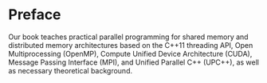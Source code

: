 # Preface
Our book teaches practical parallel programming for
shared memory and distributed memory architectures based on the C++11 threading API, Open Multiprocessing (OpenMP), Compute Unified Device Architecture (CUDA), Message Passing Interface
(MPI), and Unified Parallel C++ (UPC++), as well as necessary theoretical background.
